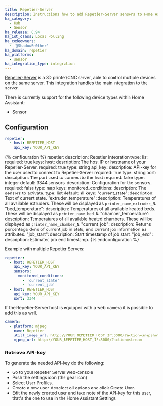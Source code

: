```yaml
---
title: Repetier-Server
description: Instructions how to add Repetier-Server sensors to Home Assistant.
ha_category:
  - Hub
  - Sensor
ha_release: 0.94
ha_iot_class: Local Polling
ha_codeowners:
  - '@ShadowBr0ther'
ha_domain: repetier
ha_platforms:
  - sensor
ha_integration_type: integration
---
```


[Repetier-Server](https://www.repetier-server.com/) is a 3D printer/CNC server, able to control multiple devices on the same server.
This integration handles the main integration to the server.

There is currently support for the following device types within Home Assistant:

- Sensor

## Configuration

```yaml
repetier:
  - host: REPETIER_HOST
    api_key: YOUR_API_KEY
```

{% configuration %}
repetier:
  description: Repetier integration
  type: list
  required: true
  keys:
    host:
      description: The host IP or hostname of your Repetier-Server.
      required: true
      type: string
    api_key:
      description: API-key for the user used to connect to Repetier-Server
      required: true
      type: string
    port:
      description: The port used to connect to the host
      required: false
      type: integer
      default: 3344
    sensors:
      description: Configuration for the sensors.
      required: false
      type: map
      keys:
        monitored_conditions:
          description: The sensors to activate.
          type: list
          default: all
          keys:
            "current_state":
              description: Text of current state.
            "extruder_temperature":
              description: Temperatures of all available extruders. These will be displayed as `printer_name_extruder_N`.
            "bed_temperature":
              description: Temperatures of all available heated beds. These will be displayed as `printer_name_bed_N`.
            "chamber_temperature":
              description: Temperatures of all available heated chambers. These will be displayed as `printer_name_chamber_N`.
            "current_job":
              description: Returns percentage done of current job in state, and current job information as attributes.
            "job_start":
              description: Start timestamp of job start.
            "job_end":
              description: Estimated job end timestamp.
{% endconfiguration %}

Example with multiple Repetier Servers:

```yaml
repetier:
  - host: REPETIER_HOST
    api_key: YOUR_API_KEY
    sensors:
      monitored_conditions:
        - 'current_state'
        - 'current_job'
  - host: REPETIER_HOST
    api_key: YOUR_API_KEY
    port: 3344
```

If the Repetier-Server host is equipped with a web camera it is possible to add this as well.

```yaml
camera:
  - platform: mjpeg
    name: Repetier
    still_image_url: http://YOUR_REPETIER_HOST_IP:8080/?action=snapshot
    mjpeg_url: http://YOUR_REPETIER_HOST_IP:8080/?action=stream
```

### Retrieve API-key

To generate the needed API-key do the following:

- Go to your Repetier Server web-console
- Push the settings icon (the gear icon)
- Select User Profiles.
- Create a new user, deselect all options and click Create User.
- Edit the newly created user and take note of the API-key for this user, that's the one to use in the Home Assistant Settings
